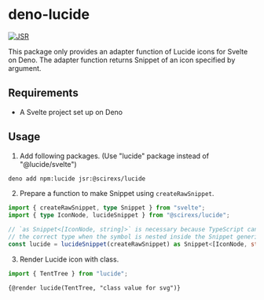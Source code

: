 # deno-lucide

[![JSR](https://jsr.io/badges/@scirexs/lucide)](https://jsr.io/@scirexs/lucide)

This package only provides an adapter function of Lucide icons for Svelte on
Deno. The adapter function returns Snippet of an icon specified by argument.

## Requirements

- A Svelte project set up on Deno

## Usage

1. Add following packages. (Use "lucide" package instead of "@lucide/svelte")

```sh
deno add npm:lucide jsr:@scirexs/lucide
```

2. Prepare a function to make Snippet using `createRawSnippet`.

```ts
import { createRawSnippet, type Snippet } from "svelte";
import { type IconNode, lucideSnippet } from "@scirexs/lucide";

// `as Snippet<[IconNode, string]>` is necessary because TypeScript cannot infer
// the correct type when the symbol is nested inside the Snippet generic
const lucide = lucideSnippet(createRawSnippet) as Snippet<[IconNode, string]>;
```

3. Render Lucide icon with class.

```ts
import { TentTree } from "lucide";
```

```
{@render lucide(TentTree, "class value for svg")}
```
